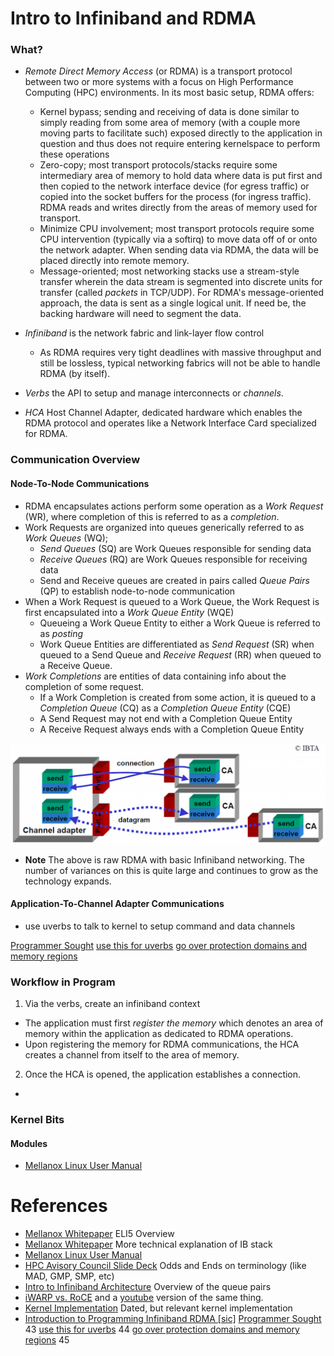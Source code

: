 # Intro to Infiniband and RDMA

### What?

- _Remote Direct Memory Access_ (or RDMA) is a transport protocol between two or more systems with a focus on High Performance Computing (HPC) environments. In its most basic setup, RDMA offers:
  - Kernel bypass; sending and receiving of data is done similar to simply reading from some area of memory (with a couple more moving parts to facilitate such) exposed directly to the application in question and thus does not require entering kernelspace to perform these operations
  - Zero-copy; most transport protocols/stacks require some intermediary area of memory to hold data where data is put first and then copied to the network interface device (for egress traffic) or copied into the socket buffers for the process (for ingress traffic). RDMA reads and writes directly from the areas of memory used for transport.
  - Minimize CPU involvement; most transport protocols require some CPU intervention (typically via a softirq) to move data off of or onto the network adapter. When sending data via RDMA, the data will be placed directly into remote memory. 
  - Message-oriented; most networking stacks use a stream-style transfer wherein the data stream is segmented into discrete units for transfer (called _packets_ in TCP/UDP). For RDMA's message-oriented approach, the data is sent as a single logical unit. If need be, the backing hardware will need to segment the data. 

- _Infiniband_ is the network fabric and link-layer flow control
  - As RDMA requires very tight deadlines with massive throughput and still be lossless, typical networking fabrics will not be able to handle RDMA (by itself).

- _Verbs_ the API to setup and manage interconnects or _channels_.
- _HCA_ Host Channel Adapter, dedicated hardware which enables the RDMA protocol and operates like a Network Interface Card specialized for RDMA.

### Communication Overview

#### Node-To-Node Communications

- RDMA encapsulates actions perform some operation as a _Work Request_ (WR), where completion of this is referred to as a _completion_.
- Work Requests are organized into queues generically referred to as _Work Queues_ (WQ);
  - _Send Queues_ (SQ) are Work Queues responsible for sending data
  - _Receive Queues_ (RQ) are Work Queues responsible for receiving data
  - Send and Receive queues are created in pairs called _Queue Pairs_ (QP) to establish node-to-node communication
- When a Work Request is queued to a Work Queue, the Work Request is first encapsulated into a _Work Queue Entity_ (WQE)
  - Queueing a Work Queue Entity to either a Work Queue is referred to as _posting_
  - Work Queue Entities are differentiated as _Send Request_ (SR) when queued to a Send Queue and _Receive Request_ (RR) when queued to a Receive Queue.
- _Work Completions_ are entities of data containing info about the completion of some request.
  - If a Work Completion is created from some action, it is queued to a _Completion Queue_ (CQ) as a _Completion Queue Entity_ (CQE)
  - A Send Request may not end with a Completion Queue Entity
  - A Receive Request always ends with a Completion Queue Entity

<img align="center" src="https://github.com/haithcockce/learning-stuff/blob/master/docs/training/media/queue_pair.png?raw=true">

- **Note** The above is raw RDMA with basic Infiniband networking. The number of variances on this is quite large and continues to grow as the technology expands.

#### Application-To-Channel Adapter Communications

- use uverbs to talk to kernel to setup command and data channels

[Programmer Sought](https://www.programmersought.com/article/24218148942/)
[use this for uverbs](https://www.csm.ornl.gov/workshops/openshmem2013/documents/presentations_and_tutorials/Tutorials/Verbs%20programming%20tutorial-final.pdf)
[go over protection domains and memory regions](https://blog.zhaw.ch/icclab/infiniband-an-introduction-simple-ib-verbs-program-with-rdma-write/)

### Workflow in Program

1. Via the verbs, create an infiniband context 
  - The application must first _register the memory_ which denotes an area of memory within the application as dedicated to RDMA operations.
  - Upon registering the memory for RDMA communications, the HCA creates a channel from itself to the area of memory.
2. Once the HCA is opened, the application establishes a connection.
  - 

### Kernel Bits

#### Modules

- [Mellanox Linux User Manual](https://www.mellanox.com/related-docs/prod_software/Mellanox_OFED_Linux_User_Manual_v4_3.pdf)

# References

- [Mellanox Whitepaper](https://www.mellanox.com/pdf/whitepapers/Intro_to_IB_for_End_Users.pdf) ELI5 Overview
- [Mellanox Whitepaper](https://www.mellanox.com/pdf/whitepapers/IB_Intro_WP_190.pdf) More technical explanation of IB stack
- [Mellanox Linux User Manual](https://www.mellanox.com/related-docs/prod_software/Mellanox_OFED_Linux_User_Manual_v4_3.pdf)
- [HPC Avisory Council Slide Deck](https://www.hpcadvisorycouncil.com/pdf/Intro_to_InfiniBand.pdf) Odds and Ends on terminology (like MAD, GMP, SMP, etc)
- [Intro to Infiniband Architecture](http://www.buyya.com/superstorage/chap42.pdf) Overview of the queue pairs
- [iWARP vs. RoCE](https://www.snia.org/sites/default/files/ESF/RoCE-vs.-iWARP-Final.pdf) and a [youtube](https://www.youtube.com/watch?v=nGTY14UptOA) version of the same thing.
- [Kernel Implementation](https://www.kernel.org/doc/ols/2005/ols2005v2-pages-279-290.pdf) Dated, but relevant kernel implementation 
- [Introduction to Programming Infiniband RDMA [sic]](https://insujang.github.io/2020-02-09/introduction-to-programming-infiniband/)
[Programmer Sought](https://www.programmersought.com/article/24218148942/)
43
[use this for uverbs](https://www.csm.ornl.gov/workshops/openshmem2013/documents/presentations_and_tutorials/Tutorials/Verbs%20programming%20tutorial-final.pdf)
44
[go over protection domains and memory regions](https://blog.zhaw.ch/icclab/infiniband-an-introduction-simple-ib-verbs-program-with-rdma-write/)
45

